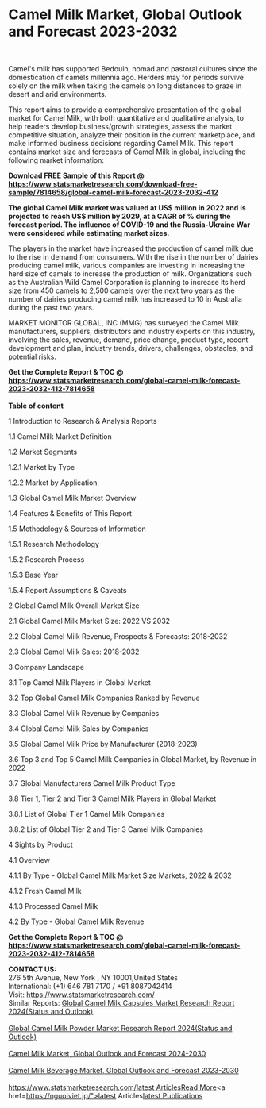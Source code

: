 <h1>Camel Milk Market, Global Outlook and Forecast 2023-2032</h1><br/><p>Camel's milk has supported Bedouin, nomad and pastoral cultures since the domestication of camels millennia ago. Herders may for periods survive solely on the milk when taking the camels on long distances to graze in desert and arid environments.</p><p>This report aims to provide a comprehensive presentation of the global market for Camel Milk, with both quantitative and qualitative analysis, to help readers develop business/growth strategies, assess the market competitive situation, analyze their position in the current marketplace, and make informed business decisions regarding Camel Milk. This report contains market size and forecasts of Camel Milk in global, including the following market information:</p><p><strong>Download FREE Sample of this Report @ <a href="https://www.statsmarketresearch.com/download-free-sample/7814658/global-camel-milk-forecast-2023-2032-412">https://www.statsmarketresearch.com/download-free-sample/7814658/global-camel-milk-forecast-2023-2032-412</a></strong></p><p><strong>The global Camel Milk market was valued at US$ million in 2022 and is projected to reach US$ million by 2029, at a <strong>CAGR</strong> of % during the forecast period. The influence of COVID-19 and the Russia-Ukraine War were considered while estimating market sizes.</strong></p><p>The players in the market have increased the production of camel milk due to the rise in demand from consumers. With the rise in the number of dairies producing camel milk, various companies are investing in increasing the herd size of camels to increase the production of milk. Organizations such as the Australian Wild Camel Corporation is planning to increase its herd size from 450 camels to 2,500 camels over the next two years as the number of dairies producing camel milk has increased to 10 in Australia during the past two years.</p><p>MARKET MONITOR GLOBAL, INC (MMG) has surveyed the Camel Milk manufacturers, suppliers, distributors and industry experts on this industry, involving the sales, revenue, demand, price change, product type, recent development and plan, industry trends, drivers, challenges, obstacles, and potential risks.</p><div><b>Get the Complete Report & TOC @ <a href="https://www.statsmarketresearch.com/global-camel-milk-forecast-2023-2032-412-7814658">https://www.statsmarketresearch.com/global-camel-milk-forecast-2023-2032-412-7814658</a></b></div><br><b>Table of content</b><p>1 Introduction to Research & Analysis Reports<br />
 
  1.1 Camel Milk Market Definition<br />
 
  1.2 Market Segments<br />
 
  1.2.1 Market by Type<br />
 
  1.2.2 Market by Application<br />
 
  1.3 Global Camel Milk Market Overview<br />
 
  1.4 Features & Benefits of This Report<br />
 
  1.5 Methodology & Sources of Information<br />
 
  1.5.1 Research Methodology<br />
 
  1.5.2 Research Process<br />
 
  1.5.3 Base Year<br />
 
  1.5.4 Report Assumptions & Caveats<br />
 
 2 Global Camel Milk Overall Market Size<br />
 
  2.1 Global Camel Milk Market Size: 2022 VS 2032<br />
 
  2.2 Global Camel Milk Revenue, Prospects & Forecasts: 2018-2032<br />
 
  2.3 Global Camel Milk Sales: 2018-2032<br />
 
 3 Company Landscape<br />
 
  3.1 Top Camel Milk Players in Global Market<br />
 
  3.2 Top Global Camel Milk Companies Ranked by Revenue<br />
 
  3.3 Global Camel Milk Revenue by Companies<br />
 
  3.4 Global Camel Milk Sales by Companies<br />
 
  3.5 Global Camel Milk Price by Manufacturer (2018-2023)<br />
 
  3.6 Top 3 and Top 5 Camel Milk Companies in Global Market, by Revenue in 2022<br />
 
  3.7 Global Manufacturers Camel Milk Product Type<br />
 
  3.8 Tier 1, Tier 2 and Tier 3 Camel Milk Players in Global Market<br />
 
  3.8.1 List of Global Tier 1 Camel Milk Companies<br />
 
  3.8.2 List of Global Tier 2 and Tier 3 Camel Milk Companies<br />
 
 4 Sights by Product<br />
 
  4.1 Overview<br />
 
  4.1.1 By Type - Global Camel Milk Market Size Markets, 2022 & 2032<br />
 
  4.1.2 Fresh Camel Milk<br />
 
  4.1.3 Processed Camel Milk<br />
 
  4.2 By Type - Global Camel Milk Revenue <br><div><b>Get the Complete Report & TOC @ <a href="https://www.statsmarketresearch.com/global-camel-milk-forecast-2023-2032-412-7814658">https://www.statsmarketresearch.com/global-camel-milk-forecast-2023-2032-412-7814658</a></b></div></p> <b>CONTACT US:</b><br>276 5th Avenue, New York , NY 10001,United States<br>International: (+1) 646 781 7170 / +91 8087042414<br>Visit: <a href="https://www.statsmarketresearch.com/">https://www.statsmarketresearch.com/</a><br>Similar Reports: <a href="https://www.statsmarketresearch.com/global-camel-milk-forecast-2023-2032-412-7814658">Global Camel Milk Capsules Market Research Report 2024(Status and Outlook)</a><br/><br/><a href="https://www.statsmarketresearch.com/global-camel-milk-forecast-2023-2032-412-7814658">Global Camel Milk Powder Market Research Report 2024(Status and Outlook)</a><br/><br/><a href="https://www.statsmarketresearch.com/global-camel-milk-forecast-2023-2032-412-7814658">Camel Milk Market, Global Outlook and Forecast 2024-2030</a><br/><br/><a href="https://www.statsmarketresearch.com/global-camel-milk-forecast-2023-2032-412-7814658">Camel Milk Beverage Market, Global Outlook and Forecast 2023-2030</a><br/><br/><a href="https://gyeongbokgung.com">https://www.statsmarketresearch.com/</a><a href="https://hallyeomaritime.com">latest Articles</a><a href="https://jingwansa.com">Read More</a><a href=https://nguoiviet.jp/">latest Articles</a><a href="https://www.intelmarketresearch.com/">latest Publications</a>